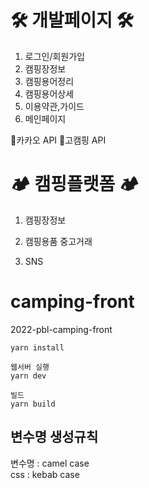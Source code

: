 # 🛠️ 개발페이지 🛠️

1. 로그인/회원가입
2. 캠핑장정보
3. 캠핑용어정리
4. 캠핑용어상세
5. 이용약관,가이드
6. 메인페이지

🚀카카오 API
🚀고캠핑 API

# 🏕️ 캠핑플랫폼 🏕️

1. 캠핑장정보

2. 캠핑용품 중고거래

3. SNS

# camping-front

2022-pbl-camping-front

```
yarn install

웹서버 실행
yarn dev
```

```
빌드
yarn build
```

## 변수명 생성규칙

변수명 : camel case \
css : kebab case
